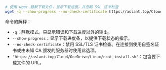 
```bash
# 使用 wget 静默下载文件，显示下载进度，并忽略 SSL 证书检查
wget -q --show-progress --no-check-certificate https://aslant.top/Cloud/OneDrive/Linux/shell/ccat_install.sh
```

命令的解释：

- `-q`：静默模式。只显示错误和下载进度以外的输出。
- `--show-progress`：显示下载进度条，以提供下载状态的指示。
- `--no-check-certificate`：禁用 SSL/TLS 证书检查。在连接到使用自签名证书或由未知 CA 颁发的服务器时使用此选项。
- `"https://aslant.top/Cloud/OneDrive/Linux/ccat_install.sh"`：包含要下载文件的 URL。